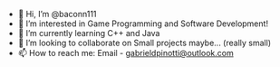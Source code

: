 - 👋 Hi, I’m @baconn111
- 👀 I’m interested in Game Programming and Software Development!
- 🌱 I’m currently learning C++ and Java
- 💞️ I’m looking to collaborate on Small projects maybe... (really small)
- 📫 How to reach me: Email - gabrieldpinotti@outlook.com

<!---
I'm a studen who knows python, java, c++, i'm a lot into programming tools for the people, i also really enjoy working on GUI and game programming!
--->
